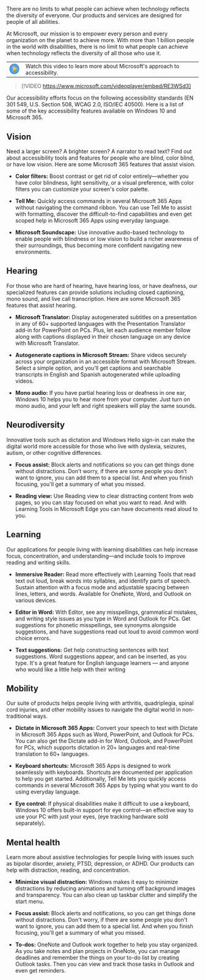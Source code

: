 There are no limits to what people can achieve when technology reflects the diversity of everyone.  Our products and services are designed for people of all abilities.

At Microsoft, our mission is to empower every person and every organization on the planet to achieve more. With more than 1 billion people in the world with disabilities, there is no limit to what people can achieve when technology reflects the diversity of all those who use it.

|||
| :--- | :--- |
| ![Icon indicating play video](../media/video-icon.png)| Watch this video to learn more about Microsoft's approach to accessibility.|

>[!VIDEO https://www.microsoft.com/videoplayer/embed/RE3WSd3]

Our accessibility efforts focus on the following accessibility standards (EN 301 549, U.S. Section 508, WCAG 2.0, ISO/IEC 40500). Here is a list of some of the key accessibility features available on Windows 10 and Microsoft 365.

## Vision

Need a larger screen? A brighter screen? A narrator to read text? Find out about accessibility tools and features for people who are blind, color blind, or have low vision. Here are some Microsoft 365 features that assist vision.

- **Color filters:** Boost contrast or get rid of color entirely—whether you have color blindness, light sensitivity, or a visual preference, with color filters you can customize your screen's color palette.

- **Tell Me:** Quickly access commands in several Microsoft 365 Apps without navigating the command ribbon. You can use Tell Me to assist with formatting, discover the difficult-to-find capabilities and even get scoped help in Microsoft 365 Apps using everyday language.

- **Microsoft Soundscape:** Use innovative audio-based technology to enable people with blindness or low vision to build a richer awareness of their surroundings, thus becoming more confident navigating new environments.

## Hearing

For those who are hard of hearing, have hearing loss, or have deafness, our specialized features can provide solutions including closed captioning, mono sound, and live call transcription. Here are some Microsoft 365 features that assist hearing.

- **Microsoft Translator:** Display autogenerated subtitles on a presentation in any of 60+ supported languages with the Presentation Translator add-in for PowerPoint on PCs. Plus, let each audience member follow along with captions displayed in their chosen language on any device with Microsoft Translator.

- **Autogenerate captions in Microsoft Stream:** Share videos securely across your organization in an accessible format with Microsoft Stream. Select a simple option, and you’ll get captions and searchable transcripts in English and Spanish autogenerated while uploading videos.

- **Mono audio:** If you have partial hearing loss or deafness in one ear, Windows 10 helps you to hear more from your computer. Just turn on mono audio, and your left and right speakers will play the same sounds.

## Neurodiversity

Innovative tools such as dictation and Windows Hello sign-in can make the digital world more accessible for those who live with dyslexia, seizures, autism, or other cognitive differences.

- **Focus assist:** Block alerts and notifications so you can get things done without distractions. Don’t worry, if there are some people you don’t want to ignore, you can add them to a special list. And when you finish focusing, you'll get a summary of what you missed.

- **Reading view:** Use Reading view to clear distracting content from web pages, so you can stay focused on what you want to read. And with Learning Tools in Microsoft Edge you can have documents read aloud to you.

## Learning

Our applications for people living with learning disabilities can help increase focus, concentration, and understanding—and include tools to improve reading and writing skills.

- **Immersive Reader:** Read more effectively with Learning Tools that read text out loud, break words into syllables, and identify parts of speech. Sustain attention with a focus mode and adjustable spacing between lines, letters, and words. Available for OneNote, Word, and Outlook on various devices.

- **Editor in Word:** With Editor, see any misspellings, grammatical mistakes, and writing style issues as you type in Word and Outlook for PCs. Get suggestions for phonetic misspellings, see synonyms alongside suggestions, and have suggestions read out loud to avoid common word choice errors.

- **Text suggestions:** Get help constructing sentences with text suggestions. Word suggestions appear, and can be inserted, as you type. It's a great feature for English language learners — and anyone who would like a little help with their writing

## Mobility

Our suite of products helps people living with arthritis, quadriplegia, spinal cord injuries, and other mobility issues to navigate the digital world in non-traditional ways.

- **Dictate in Microsoft 365 Apps:** Convert your speech to text with Dictate in Microsoft 365 Apps such as Word, PowerPoint, and Outlook for PCs. You can also get the Dictate add-in for Word, Outlook, and PowerPoint for PCs, which supports dictation in 20+ languages and real-time translation to 60+ languages.

- **Keyboard shortcuts:** Microsoft 365 Apps is designed to work seamlessly with keyboards. Shortcuts are documented per application to help you get started. Additionally, Tell Me lets you quickly access commands in several Microsoft 365 Apps by typing what you want to do using everyday language.

- **Eye control:** If physical disabilities make it difficult to use a keyboard, Windows 10 offers built-in support for eye control—an effective way to use your PC with just your eyes, (eye tracking hardware sold separately).

## Mental health

Learn more about assistive technologies for people living with issues such as bipolar disorder, anxiety, PTSD, depression, or ADHD. Our products can help with distraction, reading, and concentration.

- **Minimize visual distraction:** Windows makes it easy to minimize distractions by reducing animations and turning off background images and transparency. You can also clean up taskbar clutter and simplify the start menu.

- **Focus assist:**  Block alerts and notifications, so you can get things done without distractions. Don't worry, if there are some people you don't want to ignore, you can add them to a special list. And when you finish focusing, you'll get a summary of what you missed.

- **To-dos:**  OneNote and Outlook work together to help you stay organized. As you take notes and plan projects in OneNote, you can manage deadlines and remember the things on your to-do list by creating Outlook tasks. Then you can view and track those tasks in Outlook and even get reminders.